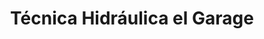 ---
title: "Técnica Hidráulica el Garage"
url: /zona-19-ciudad-de-guatemala/tecnica-hidraulica-el-garage/
shop: piezas de automóviles
---